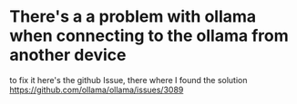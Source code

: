 # There's a a problem with ollama when connecting to the ollama from another device

to fix it here's the github Issue, there where I found the solution
<https://github.com/ollama/ollama/issues/3089>
